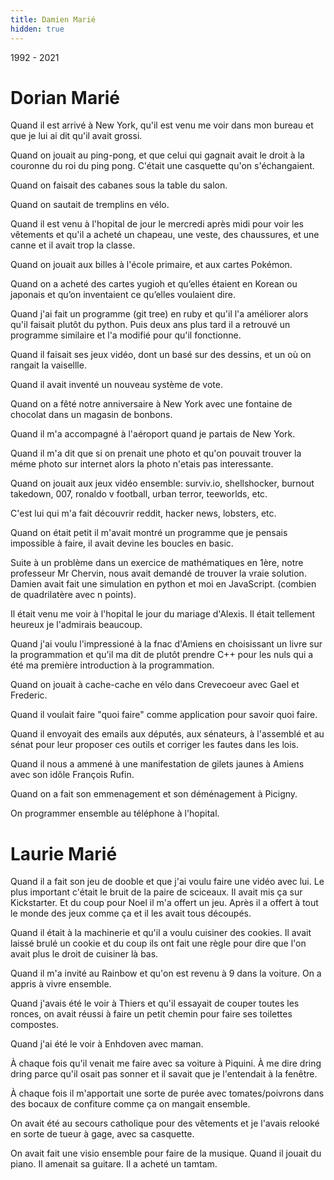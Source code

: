 ```yaml
---
title: Damien Marié
hidden: true
---
```


1992 - 2021

# Dorian Marié

Quand il est arrivé à New York, qu'il est venu me voir dans mon bureau et que je lui ai dit qu'il avait grossi.

Quand on jouait au ping-pong, et que celui qui gagnait avait le droit à la couronne du roi du ping pong. C'était une casquette qu'on s'échangaient.

Quand on faisait des cabanes sous la table du salon.

Quand on sautait de tremplins en vélo.

Quand il est venu à l'hopital de jour le mercredi après midi pour voir les vêtements et qu'il a acheté un chapeau, une veste, des chaussures, et une canne et il avait trop la classe.

Quand on jouait aux billes à l'école primaire, et aux cartes Pokémon.

Quand on a acheté des cartes yugioh et qu’elles étaient en Korean ou japonais et qu’on inventaient ce qu’elles voulaient dire.

Quand j'ai fait un programme (git tree) en ruby et qu'il l'a améliorer alors qu'il faisait plutôt du python. Puis deux ans plus tard il a retrouvé un programme similaire et l'a modifié pour qu'il fonctionne.

Quand il faisait ses jeux vidéo, dont un basé sur des dessins, et un où on rangait la vaisellle.

Quand il avait inventé un nouveau système de vote.

Quand on a fêté notre anniversaire à New York avec une fontaine de chocolat dans un magasin de bonbons.

Quand il m'a accompagné à l'aéroport quand je partais de New York.

Quand il m'a dit que si on prenait une photo et qu'on pouvait trouver la méme photo sur internet alors la photo n'etais pas interessante.

Quand on jouait aux jeux vidéo ensemble: surviv.io, shellshocker, burnout takedown, 007, ronaldo v football, urban terror, teeworlds, etc.

C'est lui qui m'a fait découvrir reddit, hacker news, lobsters, etc.

Quand on était petit il m'avait montré un programme que je pensais impossible à faire, il avait devine les boucles en basic.

Suite à un problème dans un exercice de mathématiques en 1ère, notre professeur Mr Chervin, nous avait demandé de trouver la vraie solution. Damien avait fait une simulation en python et moi en JavaScript. (combien de quadrilatère avec n points).

Il était venu me voir à l'hopital le jour du mariage d'Alexis. Il était tellement heureux je l'admirais beaucoup.

Quand j'ai voulu l'impressioné à la fnac d'Amiens en choisissant un livre sur la programmation et qu'il ma dit de plutôt prendre C++ pour les nuls qui a été ma première introduction à la programmation.

Quand on jouait à cache-cache en vélo dans Crevecoeur avec Gael et Frederic.

Quand il voulait faire "quoi faire" comme application pour savoir quoi faire.

Quand il envoyait des emails aux députés, aux sénateurs, à l'assemblé et au sénat pour leur proposer ces outils et corriger les fautes dans les lois.

Quand il nous a ammené à une manifestation de gilets jaunes à Amiens avec son idôle François Rufin.

Quand on a fait son emmenagement et son déménagement à Picigny.

On programmer ensemble au téléphone à l'hopital.

# Laurie Marié

Quand il a fait son jeu de dooble et que j'ai voulu faire une vidéo avec lui. Le plus important c'était le bruit de la paire de sciceaux. Il avait mis ça sur Kickstarter. Et du coup pour Noel il m'a offert un jeu. Après il a offert à tout le monde des jeux comme ça et il les avait tous découpés.

Quand il était à la machinerie et qu'il a voulu cuisiner des cookies. Il avait laissé brulé un cookie et du coup ils ont fait une règle pour dire que l'on avait plus le droit de cuisiner là bas.

Quand il m'a invité au Rainbow et qu'on est revenu à 9 dans la voiture. On a appris à vivre ensemble.

Quand j'avais été le voir à Thiers et qu'il essayait de couper toutes les ronces, on avait réussi à faire un petit chemin pour faire ses toilettes compostes.

Quand j'ai été le voir à Enhdoven avec maman.

À chaque fois qu'il venait me faire avec sa voiture à Piquini. À me dire dring dring parce qu'il osait pas sonner et il savait que je l'entendait à la fenêtre.

À chaque fois il m'apportait une sorte de purée avec tomates/poivrons dans des bocaux de confiture comme ça on mangait ensemble.

On avait été au secours catholique pour des vêtements et je l'avais relooké en sorte de tueur à gage, avec sa casquette.

On avait fait une visio ensemble pour faire de la musique. Quand il jouait du piano. Il amenait sa guitare. Il a acheté un tamtam.
